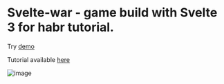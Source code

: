 # Svelte-war - game build with Svelte 3 for habr tutorial.

Try [demo](https://az67128.github.io/svelte-war)

Tutorial available [here](https://habr.com/ru/post/452684/)

![image](https://habrastorage.org/webt/hk/um/ny/hkumnym51yzfbqncgv24ifadu6k.gif)
